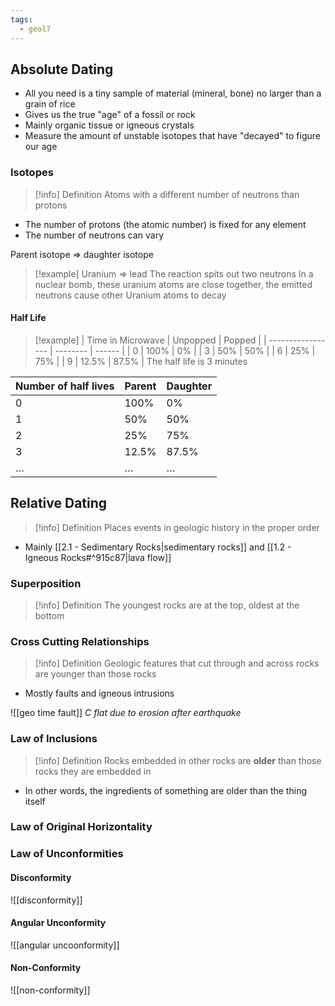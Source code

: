 ```yaml
---
tags:
  - geol7
---
```


## Absolute Dating

* All you need is a tiny sample of material (mineral, bone) no larger than a grain of rice
* Gives us the true "age" of a fossil or rock
* Mainly organic tissue or igneous crystals
* Measure the amount of unstable isotopes that have "decayed" to figure our age
### Isotopes

> [!info] Definition
> Atoms with a different number of neutrons than protons

* The number of protons (the atomic number) is fixed for any element
* The number of neutrons can vary

Parent isotope $\Rightarrow$ daughter isotope

> [!example]
> Uranium $\Rightarrow$ lead
> The reaction spits out two neutrons
> In a nuclear bomb, these uranium atoms are close together, the emitted neutrons cause other Uranium atoms to decay
#### Half Life

> [!example]
> | Time in Microwave | Unpopped | Popped |
> | ----------------- | -------- | ------ |
> | 0                 | 100%     | 0%     |
> | 3                 | 50%      | 50%    |
> | 6                 | 25%      | 75%    |
> | 9                 | 12.5%    | 87.5%  |
> The half life is 3 minutes

| Number of half lives | Parent | Daughter |
| -------------------- | ------ | -------- |
| 0                    | 100%   | 0%       |
| 1                    | 50%    | 50%      |
| 2                    | 25%    | 75%      |
| 3                    | 12.5%  | 87.5%    |
| …                  | …    | …      |


## Relative Dating

> [!info] Definition
> Places events in geologic history in the proper order

* Mainly [[2.1 - Sedimentary Rocks|sedimentary rocks]] and [[1.2 - Igneous Rocks#^915c87|lava flow]]
### Superposition

> [!info] Definition
> The youngest rocks are at the top, oldest at the bottom

### Cross Cutting Relationships

> [!info] Definition
> Geologic features that cut through and across rocks are younger than those rocks

* Mostly faults and igneous intrusions

![[geo time fault]]
*C flat due to erosion after earthquake*

### Law of Inclusions

> [!info] Definition
> Rocks embedded in other rocks are **older** than those rocks they are embedded in

* In other words, the ingredients of something are older than the thing itself

### Law of Original Horizontality

### Law of Unconformities

#### Disconformity
![[disconformity]]
#### Angular Unconformity
![[angular uncoonformity]]
#### Non-Conformity
![[non-conformity]]
